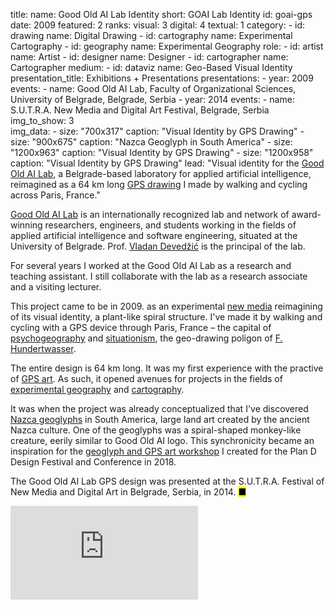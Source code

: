 title: 
    name: Good Old AI Lab Identity
    short: GOAI Lab Identity
id: goai-gps
date: 2009
featured: 2
ranks:
    visual: 3
    digital: 4
    textual: 1
category: 
    - id: drawing
      name: Digital Drawing
    - id: cartography
      name: Experimental Cartography
    - id: geography
      name: Experimental Geography
role:
    - id: artist
      name: Artist
    - id: designer
      name: Designer
    - id: cartographer
      name: Cartographer
medium:
    - id: dataviz
      name: Geo-Based Visual Identity
presentation_title: Exhibitions + Presentations
presentations:
    - year: 2009
      events:
        - name: <span class='italic-style'>Good Old AI Lab</span>, Faculty of Organizational Sciences, University of Belgrade, Belgrade, Serbia
    - year: 2014
      events:
        - name: <span class='italic-style'>S.U.T.R.A. New Media and Digital Art Festival</span>, Belgrade, Serbia     
img_to_show: 3       
img_data:
    - size: "700x317"
      caption: "Visual Identity by GPS Drawing"
    - size: "900x675"
      caption: "Nazca Geoglyph in South America"
    - size: "1200x963"
      caption: "Visual Identity by GPS Drawing"
    - size: "1200x958"
      caption: "Visual Identity by GPS Drawing"
lead: "Visual identity for the <a href='http://goodoldai.org/' target='_blank'>Good Old AI Lab</a>, a Belgrade-based laboratory for applied artificial intelligence, reimagined as a 64 km long <a href='https://en.wikipedia.org/wiki/GPS_drawing' target='_blank'>GPS drawing</a> I made by walking and cycling across Paris, France."

<a href='http://goodoldai.org/' target='_blank'>Good Old AI Lab</a> is an internationally recognized lab and network of award-winning researchers, engineers, and students working in the fields of applied artificial intelligence and software engineering, situated at the University of Belgrade. Prof. <a href='http://devedzic.fon.bg.ac.rs/' target='_blank'>Vladan Devedžić</a> is the principal of the lab.

For several years I worked at the Good Old AI Lab as a research and teaching assistant. I still collaborate with the lab as a research associate and a visiting lecturer.

This project came to be in 2009. as an experimental <a href='https://en.wikipedia.org/wiki/New_media_art' target='_blank'>new media</a> reimagining of its visual identity, a plant-like spiral structure. I've made it by walking and cycling with a GPS device through Paris, France – the capital of <a href='https://en.wikipedia.org/wiki/Psychogeography' target='_blank'>psychogeography</a> and <a href='https://en.wikipedia.org/wiki/Situationist_International' target='_blank'>situationism</a>, the geo-drawing poligon of <a href='https://hundertwasser.com/en/texts/die_gerade_linie_fuehrt_zum_untergang' target='_blank'>F. Hundertwasser</a>. 

The entire design is 64 km long. It was my first experience with the practive of <a href='https://en.wikipedia.org/wiki/GPS_drawing' target='_blank'>GPS art</a>. As such, it opened avenues for projects in the fields of <a href='/work/projects/category/geography'>experimental geography</a> and <a href='/work/projects/category/cartography'>cartography</a>.

It was when the project was already conceptualized that I've discovered <a href='https://en.wikipedia.org/wiki/Nazca_Lines' target='_blank'>Nazca geoglyphs</a> in South America, large land art created by the ancient Nazca culture. One of the geoglyphs was a spiral-shaped monkey-like creature, eerily similar to Good Old AI logo. This synchronicity became an inspiration for the <a href='/work/projects/geoglyphs-zg'>geoglyph and GPS art workshop</a> I created for the <span class='italic-style'>Plan D</span> Design Festival and Conference in 2018.

The Good Old AI Lab GPS design was presented at the S.U.T.R.A. Festival of New Media and Digital Art in Belgrade, Serbia, in 2014. <mark>&#9632;</mark>

<iframe src="https://www.youtube.com/embed/jIQbPPW-pa8?rel=0&amp;fs=0&amp;controls=0" frameborder="0" allow="accelerometer; autoplay; picture-in-picture" allowfullscreen></iframe>